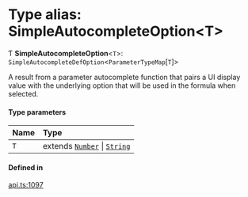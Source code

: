 # Type alias: SimpleAutocompleteOption<T\>

Ƭ **SimpleAutocompleteOption**<`T`\>: `SimpleAutocompleteDefOption`<`ParameterTypeMap`[`T`]\>

A result from a parameter autocomplete function that pairs a UI display value with
the underlying option that will be used in the formula when selected.

#### Type parameters

| Name | Type |
| :------ | :------ |
| `T` | extends [`Number`](../enums/ParameterType.md#number) \| [`String`](../enums/ParameterType.md#string) |

#### Defined in

[api.ts:1097](https://github.com/coda/packs-sdk/blob/main/api.ts#L1097)
